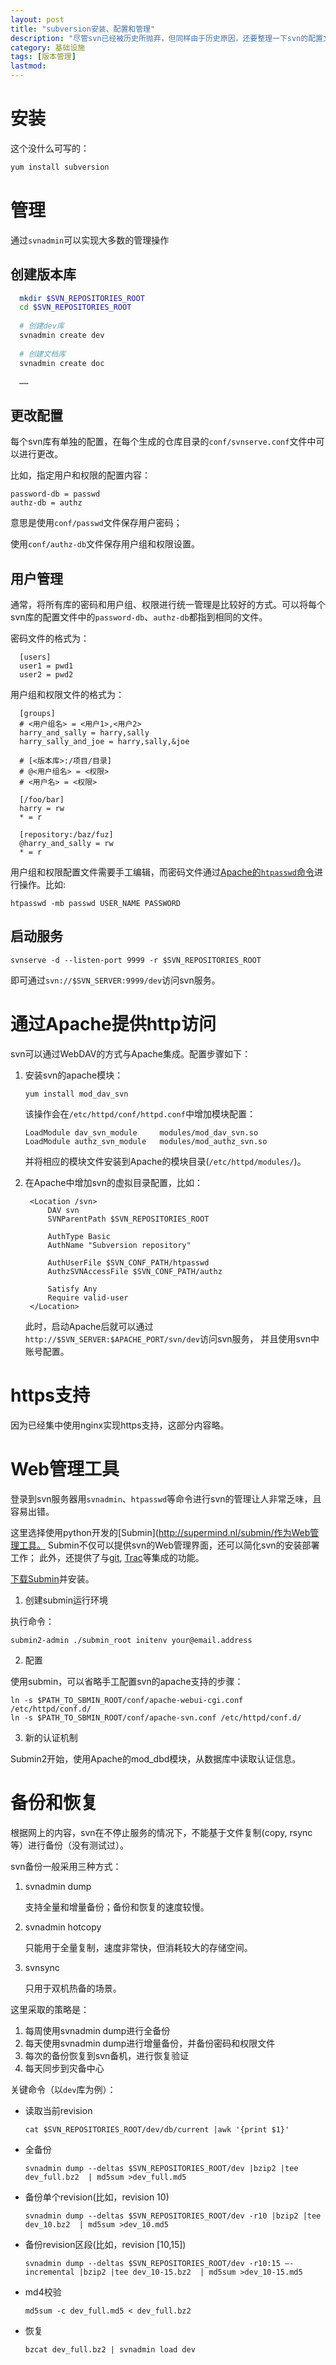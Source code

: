 ```yaml
---
layout: post
title: "subversion安装、配置和管理"
description: "尽管svn已经被历史所抛弃，但同样由于历史原因，还要整理一下svn的配置文档。"
category: 基础设施
tags: [版本管理]
lastmod: 
---
```


# 安装

这个没什么可写的：

```bash
yum install subversion
```



# 管理

通过`svnadmin`可以实现大多数的管理操作

## 创建版本库

```bash
  mkdir $SVN_REPOSITORIES_ROOT
  cd $SVN_REPOSITORIES_ROOT
  
  # 创建dev库
  svnadmin create dev
  
  # 创建文档库
  svnadmin create doc
  
  ……
```

## 更改配置

每个svn库有单独的配置，在每个生成的仓库目录的`conf/svnserve.conf`文件中可以进行更改。

比如，指定用户和权限的配置内容：

```
password-db = passwd
authz-db = authz
```
意思是使用`conf/passwd`文件保存用户密码；

使用`conf/authz-db`文件保存用户组和权限设置。

## 用户管理

通常，将所有库的密码和用户组、权限进行统一管理是比较好的方式。可以将每个svn库的配置文件中的`password-db`、`authz-db`都指到相同的文件。

密码文件的格式为：

```
  [users]
  user1 = pwd1
  user2 = pwd2
```

用户组和权限文件的格式为：

```
  [groups]
  # <用户组名> = <用户1>,<用户2>
  harry_and_sally = harry,sally
  harry_sally_and_joe = harry,sally,&joe
  
  # [<版本库>:/项目/目录]
  # @<用户组名> = <权限>
  # <用户名> = <权限>
  
  [/foo/bar]
  harry = rw
  * = r
  
  [repository:/baz/fuz]
  @harry_and_sally = rw
  * = r
```

用户组和权限配置文件需要手工编辑，而密码文件通过[Apache的`htpasswd`命令](http://httpd.apache.org/docs/2.2/programs/htpasswd.html)进行操作。比如:

```
htpasswd -mb passwd USER_NAME PASSWORD
```

## 启动服务

```
svnserve -d --listen-port 9999 -r $SVN_REPOSITORIES_ROOT
```

即可通过`svn://$SVN_SERVER:9999/dev`访问svn服务。

# 通过Apache提供http访问

svn可以通过WebDAV的方式与Apache集成。配置步骤如下：

1. 安装svn的apache模块：

   `yum install mod_dav_svn`

    该操作会在`/etc/httpd/conf/httpd.conf`中增加模块配置：

   ```
   LoadModule dav_svn_module     modules/mod_dav_svn.so
   LoadModule authz_svn_module   modules/mod_authz_svn.so
   ```
   
   并将相应的模块文件安装到Apache的模块目录(`/etc/httpd/modules/`)。


2. 在Apache中增加svn的虚拟目录配置，比如：

   ```
    <Location /svn>
        DAV svn
        SVNParentPath $SVN_REPOSITORIES_ROOT

        AuthType Basic
        AuthName "Subversion repository"

        AuthUserFile $SVN_CONF_PATH/htpasswd
        AuthzSVNAccessFile $SVN_CONF_PATH/authz

        Satisfy Any
        Require valid-user
    </Location>
   ```

   此时，启动Apache后就可以通过`http://$SVN_SERVER:$APACHE_PORT/svn/dev`访问svn服务，
   并且使用svn中账号配置。

# https支持

因为已经集中使用nginx实现https支持，这部分内容略。

# Web管理工具

登录到svn服务器用`svnadmin`、`htpasswd`等命令进行svn的管理让人非常乏味，且容易出错。

这里选择使用python开发的[Submin](http://supermind.nl/submin/作为Web管理工具。
Submin不仅可以提供svn的Web管理界面，还可以简化svn的安装部署工作；
此外，还提供了与[git](http://git-scm.com/), [Trac](http://trac.edgewall.org/)等集成的功能。


[下载Submin](http://supermind.nl/submin/download.html)并安装。

1. 创建submin运行环境

执行命令：

```
submin2-admin ./submin_root initenv your@email.address
```

2. 配置

使用submin，可以省略手工配置svn的apache支持的步骤：

```
ln -s $PATH_TO_SBMIN_ROOT/conf/apache-webui-cgi.conf /etc/httpd/conf.d/
ln -s $PATH_TO_SBMIN_ROOT/conf/apache-svn.conf /etc/httpd/conf.d/
```

3. 新的认证机制

Submin2开始，使用Apache的mod_dbd模块，从数据库中读取认证信息。

# 备份和恢复

根据网上的内容，svn在不停止服务的情况下，不能基于文件复制(copy, rsync等）进行备份（没有测试过）。

svn备份一般采用三种方式：

1. svnadmin dump

   支持全量和增量备份；备份和恢复的速度较慢。

2. svnadmin hotcopy

   只能用于全量复制，速度非常快，但消耗较大的存储空间。

3. svnsync

   只用于双机热备的场景。


这里采取的策略是：

1. 每周使用svnadmin dump进行全备份
2. 每天使用svnadmin dump进行增量备份，并备份密码和权限文件
3. 每次的备份恢复到svn备机，进行恢复验证
4. 每天同步到灾备中心


关键命令（以`dev`库为例）：

- 读取当前revision

  `cat $SVN_REPOSITORIES_ROOT/dev/db/current |awk '{print $1}'`

- 全备份

  `svnadmin dump --deltas $SVN_REPOSITORIES_ROOT/dev |bzip2 |tee dev_full.bz2  | md5sum >dev_full.md5`

- 备份单个revision(比如，revision 10)

  `svnadmin dump --deltas $SVN_REPOSITORIES_ROOT/dev -r10 |bzip2 |tee dev_10.bz2  | md5sum >dev_10.md5`

- 备份revision区段(比如，revision [10,15])

  `svnadmin dump --deltas $SVN_REPOSITORIES_ROOT/dev -r10:15 –-incremental |bzip2 |tee dev_10-15.bz2  | md5sum >dev_10-15.md5`

- md4校验

  `md5sum -c dev_full.md5 < dev_full.bz2`

- 恢复

  `bzcat dev_full.bz2 | svnadmin load dev`